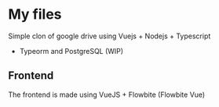 # My files

Simple clon of google drive using Vuejs + Nodejs + Typescript 
+ Typeorm and PostgreSQL (WIP)

## Frontend

The frontend is made using VueJS + Flowbite (Flowbite Vue)